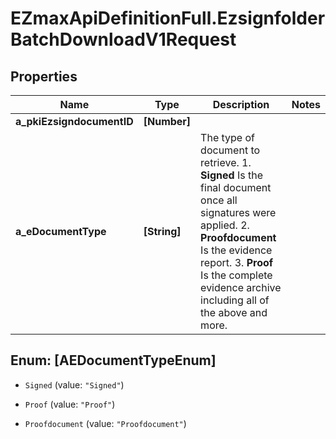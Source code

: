 # EZmaxApiDefinitionFull.EzsignfolderBatchDownloadV1Request

## Properties

Name | Type | Description | Notes
------------ | ------------- | ------------- | -------------
**a_pkiEzsigndocumentID** | **[Number]** |  | 
**a_eDocumentType** | **[String]** | The type of document to retrieve.  1. **Signed** Is the final document once all signatures were applied. 2. **Proofdocument** Is the evidence report. 3. **Proof** Is the complete evidence archive including all of the above and more. | 



## Enum: [AEDocumentTypeEnum]


* `Signed` (value: `"Signed"`)

* `Proof` (value: `"Proof"`)

* `Proofdocument` (value: `"Proofdocument"`)




